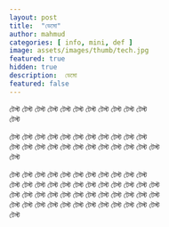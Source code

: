 ```yaml
---
layout: post
title:  "ডেমো"
author: mahmud
categories: [ info, mini, def ]
image: assets/images/thumb/tech.jpg
featured: true
hidden: true
description:  ডেমো 
featured: false
---
```


টেস্ট  টেস্ট  টেস্ট  টেস্ট  টেস্ট  টেস্ট  টেস্ট  টেস্ট  টেস্ট  টেস্ট  টেস্ট  
টেস্ট 

টেস্ট  টেস্ট  টেস্ট  টেস্ট  টেস্ট  টেস্ট  টেস্ট  টেস্ট  টেস্ট  টেস্ট  টেস্ট  
টেস্ট টেস্ট  টেস্ট  টেস্ট  টেস্ট  টেস্ট  টেস্ট  টেস্ট  টেস্ট  টেস্ট  টেস্ট  টেস্ট  
টেস্ট 


টেস্ট  টেস্ট  টেস্ট  টেস্ট  টেস্ট  টেস্ট  টেস্ট  টেস্ট  টেস্ট  টেস্ট  টেস্ট  
টেস্ট টেস্ট  টেস্ট  টেস্ট  টেস্ট  টেস্ট  টেস্ট  টেস্ট  টেস্ট  টেস্ট  টেস্ট  টেস্ট  
টেস্ট 
টেস্ট  টেস্ট  টেস্ট  টেস্ট  টেস্ট  টেস্ট  টেস্ট  টেস্ট  টেস্ট  টেস্ট  টেস্ট  
টেস্ট টেস্ট  টেস্ট  টেস্ট  টেস্ট  টেস্ট  টেস্ট  টেস্ট  টেস্ট  টেস্ট  টেস্ট  টেস্ট  
টেস্ট 